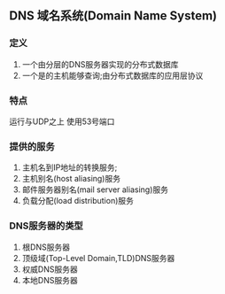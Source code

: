 ## DNS 域名系统(Domain Name System)
### 定义
1. 一个由分层的DNS服务器实现的分布式数据库
2. 一个是的主机能够查询;由分布式数据库的应用层协议

### 特点
运行与UDP之上
使用53号端口

### 提供的服务
1. 主机名到IP地址的转换服务; 
2. 主机别名(host aliasing)服务
3. 邮件服务器别名(mail server aliasing)服务
4. 负载分配(load distribution)服务


### DNS服务器的类型
1. 根DNS服务器
2. 顶级域(Top-Level Domain,TLD)DNS服务器
3. 权威DNS服务器
4. 本地DNS服务器